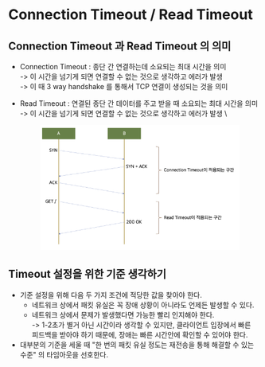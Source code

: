 # Connection Timeout / Read Timeout

## Connection Timeout 과 Read Timeout 의 의미

* Connection Timeout : 종단 간 연결하는데 소요되는 최대 시간을 의미 \
  \-> 이 시간을 넘기게 되면 연결할 수 없는 것으로 생각하고 에러가 발생 \
  \-> 이 때 3 way handshake 를 통해서 TCP 연결이 생성되는 것을 의미&#x20;
*   Read Timeout : 연결된 종단 간 데이터를 주고 받을 때 소요되는 최대 시간을 의미\
    \-> 이 시간을 넘기게 되면 연결할 수 없는 것으로 생각하고 에러가 발생 \


    <figure><img src="../.gitbook/assets/image (1) (1) (1) (1).png" alt=""><figcaption></figcaption></figure>

## Timeout 설정을 위한 기준 생각하기

* 기준 설정을 위해 다음 두 가지 조건에 적당한 값을 찾아야 한다.&#x20;
  * 네트워크 상에서 패킷 유실은 꼭 장애 상황이 아니라도 언제든 발생할 수 있다.
  * 네트워크 상에서 문제가 발생했다면 가능한 빨리 인지해야 한다. \
    \-> 1-2초가 별거 아닌 시간이라 생각할 수 있지만, 클라이언트 입장에서 빠른 피드백을 받아야 하기 때문에, 장애는 빠른 시간안에 확인할 수 있어야 한다.&#x20;
* 대부분의 기준을 세울 때 "한 번의 패킷 유실 정도는 재전송을 통해 해결할 수 있는 수준" 의 타임아웃을 선호한다.&#x20;
